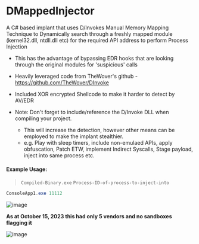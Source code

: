 # DMappedInjector
A C# based implant that uses D/Invokes Manual Memory Mapping Technique to Dynamically search through a freshly mapped module (kernel32.dll, ntdll.dll etc) for the required API address to perform Process Injection

 * This has the advantage of bypassing EDR hooks that are looking through the original modules for 'suspicious' calls
 
 * Heavily leveraged code from TheWover's github - https://github.com/TheWover/DInvoke
 
 * Included XOR encrypted Shellcode to make it harder to detect by AV/EDR

 * Note: Don't forget to include/reference the D/Invoke DLL when compiling your project.
    * This will increase the detection, however other means can be employed to make the implant stealthier.
    * e.g. Play with sleep timers, include non-emulaed APIs, apply obfuscation, Patch ETW, implement Indirect Syscalls, Stage payload, inject into same process etc.


#### Example Usage:
>`Compiled-Binary.exe` `Process-ID-of-process-to-inject-into`

```PowerShell
ConsoleApp1.exe 11112
```

![image](https://github.com/anans3-gh/DMappedInjector/assets/57995347/24c4374a-97f7-4af3-bbae-9b4dde590c8d)


**As at October 15, 2023 this had only 5 vendors and no sandboxes flagging it**

![image](https://github.com/anans3-gh/DMappedInjector/assets/57995347/1a5ddf4e-657b-4d01-af5d-cd813bc5dd2f)

